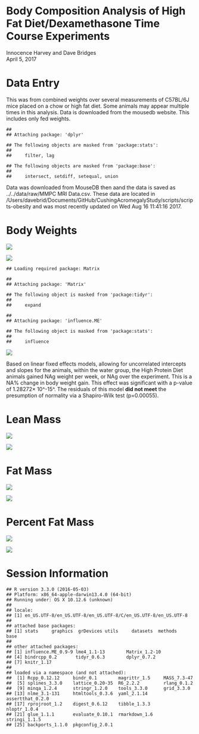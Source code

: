 # Body Composition Analysis of High Fat Diet/Dexamethasone Time Course Experiments
Innocence Harvey and Dave Bridges  
April 5, 2017  



# Data Entry
This was from combined weights over several measurements of C57BL/6J mice placed on a chow or high fat diet.  Some animals may appear multiple times in this analysis.  Data is downloaded  from the mousedb website.  This includes only fed weights.


```
## 
## Attaching package: 'dplyr'
```

```
## The following objects are masked from 'package:stats':
## 
##     filter, lag
```

```
## The following objects are masked from 'package:base':
## 
##     intersect, setdiff, setequal, union
```

Data was downloaded from MouseDB then aand the data is saved as ../../data/raw/MMPC MRI Data.csv.  These data are located in /Users/davebrid/Documents/GitHub/CushingAcromegalyStudy/scripts/scripts-obesity and was most recently updated on Wed Aug 16 11:41:16 2017.

# Body Weights

![](figures/clamp-weights-scatterplot-1.png)<!-- -->

![](figures/clamp-weights-lineplot-1.png)<!-- -->



```
## Loading required package: Matrix
```

```
## 
## Attaching package: 'Matrix'
```

```
## The following object is masked from 'package:tidyr':
## 
##     expand
```

```
## 
## Attaching package: 'influence.ME'
```

```
## The following object is masked from 'package:stats':
## 
##     influence
```

![](figures/clamp-diagnostics-body-weight-1.png)<!-- -->

Based on linear fixed effects models, allowing for uncorrelated intercepts and slopes for the animals, within the water group, the High Protein Diet animals gained NAg  weight per week, or NAg over the experiment.  This is a NA% change in body weight gain.  This effect was significant with a p-value of 1.28272&times; 10^-15^.  The residuals of this model **did not meet** the presumption of normality via a Shapiro-Wilk test (p=0.00055).


# Lean Mass

![](figures/clamp-lean-mass-scatterplot-1.png)<!-- -->


![](figures/clamp-lean-mass-lineplot-1.png)<!-- -->

# Fat Mass

![](figures/clamp-fat-mass-scatterplot-1.png)<!-- -->

![](figures/clamp-fat-mass-lineplot-1.png)<!-- -->


# Percent Fat Mass

![](figures/clamp-percent-fat-mass-scatterplot-1.png)<!-- -->

![](figures/clamp-percent-fat-mass-lineplot-1.png)<!-- -->


# Session Information

```
## R version 3.3.0 (2016-05-03)
## Platform: x86_64-apple-darwin13.4.0 (64-bit)
## Running under: OS X 10.12.6 (unknown)
## 
## locale:
## [1] en_US.UTF-8/en_US.UTF-8/en_US.UTF-8/C/en_US.UTF-8/en_US.UTF-8
## 
## attached base packages:
## [1] stats     graphics  grDevices utils     datasets  methods   base     
## 
## other attached packages:
## [1] influence.ME_0.9-9 lme4_1.1-13        Matrix_1.2-10     
## [4] bindrcpp_0.2       tidyr_0.6.3        dplyr_0.7.2       
## [7] knitr_1.17        
## 
## loaded via a namespace (and not attached):
##  [1] Rcpp_0.12.12     bindr_0.1        magrittr_1.5     MASS_7.3-47     
##  [5] splines_3.3.0    lattice_0.20-35  R6_2.2.2         rlang_0.1.2     
##  [9] minqa_1.2.4      stringr_1.2.0    tools_3.3.0      grid_3.3.0      
## [13] nlme_3.1-131     htmltools_0.3.6  yaml_2.1.14      assertthat_0.2.0
## [17] rprojroot_1.2    digest_0.6.12    tibble_1.3.3     nloptr_1.0.4    
## [21] glue_1.1.1       evaluate_0.10.1  rmarkdown_1.6    stringi_1.1.5   
## [25] backports_1.1.0  pkgconfig_2.0.1
```

